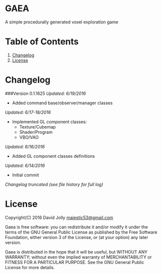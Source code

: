 GAEA
====

A simple procedurally generated voxel exploration game

Table of Contents
=================

1. [Changelog](https://github.com/majestic53/Gaea#changelog)
2. [License](https://github.com/majestic53/Gaea#license)

Changelog
=========

###Version 0.1.1625
*Updated: 6/19/2016*

* Added command base/observer/manager classes

*Updated: 6/17-18/2016*

* Implemented GL component classes:
	* Texture/Cubemap
	* Shader/Program
	* VBO/VAO

*Updated: 6/16/2016*

* Added GL component classes definitions

*Updated: 6/14/2016*

* Initial commit

*Changelog truncated (see file history for full log)*

License
=======

Copyright(C) 2016 David Jolly <majestic53@gmail.com>

Gaea is free software: you can redistribute it and/or modify
it under the terms of the GNU General Public License as published by
the Free Software Foundation, either version 3 of the License, or
(at your option) any later version.

Gaea is distributed in the hope that it will be useful,
but WITHOUT ANY WARRANTY; without even the implied warranty of
MERCHANTABILITY or FITNESS FOR A PARTICULAR PURPOSE.  See the
GNU General Public License for more details.
